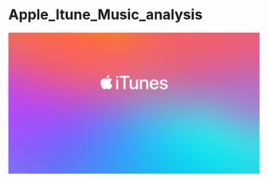 # Apple_Itune_Music_analysis

![image](https://github.com/jyoti7770/apple_itune_music_analysis/blob/main/itune%20img.jpeg)
